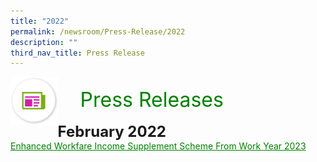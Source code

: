 ```yaml
---
title: "2022"
permalink: /newsroom/Press-Release/2022
description: ""
third_nav_title: Press Release
---
```

<img align="left" src="/images/icons/ico_media_articles.png" class="PressReleaseIcon">
<br>
<font align="center" color="green" size="+3">&nbsp;&nbsp;&nbsp;&nbsp;Press Releases</font>
<br><br>
<font size="+2"><b>February 2022</b></font><br>
<a class="hyperlink" href="/files/pdf-press-release/Feb%202022/Enhanced%20Workfare%20Income%20Supplement%20Scheme%20From%20Work%20Year%202023.pdf">Enhanced Workfare Income Supplement Scheme From Work Year 2023</a>
<style>
img.PressReleaseIcon {
  height: 15%;
  width: 15%;
}
a.hyperlink {
    color:green;
  }
a.hyperlink:hover {
    color:MediumVioletRed;
  }
</style>